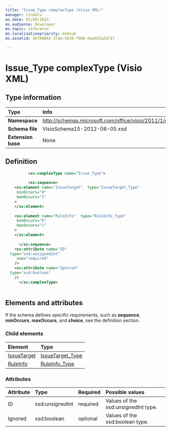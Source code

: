 ```yaml
---
title: "Issue_Type complexType (Visio XML)"
manager: lindalu
ms.date: 03/09/2015
ms.audience: Developer
ms.topic: reference
ms.localizationpriority: medium
ms.assetid: d6768062-37aa-5658-f068-dae8d3a24717

---
```


# Issue_Type complexType (Visio XML)

## Type information

| Type | Info |
| :------------------------|:----------------------------------|
| **Namespace** <br/>      | http://schemas.microsoft.com/office/visio/2011/1/core  <br/> |
| **Schema file** <br/>    | VisioSchema15-2012-06-05.xsd  <br/> |
| **Extension base** <br/> | None  <br/> |
   
## Definition

```XML
          <xs:complexType name="Issue_Type">
          
          <xs:sequence>
    <xs:element name="IssueTarget"  type="IssueTarget_Type"
     minOccurs="0"
     maxOccurs="1"
    >
    </xs:element>
    
    <xs:element name="RuleInfo"  type="RuleInfo_Type"
     minOccurs="0"
     maxOccurs="1"
    >
    </xs:element>
    
      </xs:sequence>
    <xs:attribute name="ID"
  type="xsd:unsignedInt"
     use="required"
    />
    <xs:attribute name="Ignored"
  type="xsd:boolean"
    />
      </xs:complexType>
      
```

## Elements and attributes

If the schema defines specific requirements, such as **sequence**, **minOccurs**, **maxOccurs**, and **choice**, see the definition section. 
  
### Child elements

| Element | Type |
|:----------|:-------|
|[IssueTarget](issuetarget-element-issue_type-complextypevisio-xml.md) <br/> | [IssueTarget_Type](issuetarget_type-complextypevisio-xml.md) <br/> |
|[RuleInfo](ruleinfo-element-issue_type-complextypevisio-xml.md) <br/>       | [RuleInfo_Type](ruleinfo_type-complextypevisio-xml.md) <br/> |
   
### Attributes

| Attribute      | Type                   | Required        | Possible values    |
| :--------------| :----------------------| :---------------| :------------------|
| ID  <br/>      | xsd:unsignedInt <br/>  | required <br/>  | Values of the xsd:unsignedInt type. |
| Ignored <br/>  | xsd:boolean <br/>      | optional <br/>  | Values of the xsd:boolean type. |
   


